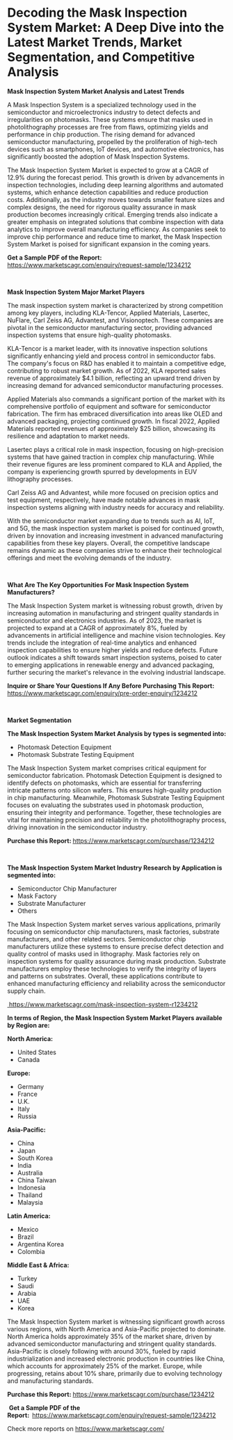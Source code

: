 <p><h1>Decoding the Mask Inspection System Market: A Deep Dive into the Latest Market Trends, Market Segmentation, and Competitive Analysis</h1></p><p><strong>Mask Inspection System Market Analysis and Latest Trends</strong></p>
<p><p>A Mask Inspection System is a specialized technology used in the semiconductor and microelectronics industry to detect defects and irregularities on photomasks. These systems ensure that masks used in photolithography processes are free from flaws, optimizing yields and performance in chip production. The rising demand for advanced semiconductor manufacturing, propelled by the proliferation of high-tech devices such as smartphones, IoT devices, and automotive electronics, has significantly boosted the adoption of Mask Inspection Systems.</p><p>The Mask Inspection System Market is expected to grow at a CAGR of 12.9% during the forecast period. This growth is driven by advancements in inspection technologies, including deep learning algorithms and automated systems, which enhance detection capabilities and reduce production costs. Additionally, as the industry moves towards smaller feature sizes and complex designs, the need for rigorous quality assurance in mask production becomes increasingly critical. Emerging trends also indicate a greater emphasis on integrated solutions that combine inspection with data analytics to improve overall manufacturing efficiency. As companies seek to improve chip performance and reduce time to market, the Mask Inspection System Market is poised for significant expansion in the coming years.</p></p>
<p><strong>Get a Sample PDF of the Report:&nbsp;</strong> <a href="https://www.marketscagr.com/enquiry/request-sample/1234212?utm_campaign=2942&utm_medium=2&utm_source=Github&utm_content=ia&utm_term=06042025&utm_id=mask-inspection-system">https://www.marketscagr.com/enquiry/request-sample/1234212</a></p>
<p>&nbsp;</p>
<p><strong>Mask Inspection System Major Market Players</strong></p>
<p><p>The mask inspection system market is characterized by strong competition among key players, including KLA-Tencor, Applied Materials, Lasertec, NuFlare, Carl Zeiss AG, Advantest, and Visionoptech. These companies are pivotal in the semiconductor manufacturing sector, providing advanced inspection systems that ensure high-quality photomasks.</p><p>KLA-Tencor is a market leader, with its innovative inspection solutions significantly enhancing yield and process control in semiconductor fabs. The company's focus on R&D has enabled it to maintain a competitive edge, contributing to robust market growth. As of 2022, KLA reported sales revenue of approximately $4.1 billion, reflecting an upward trend driven by increasing demand for advanced semiconductor manufacturing processes.</p><p>Applied Materials also commands a significant portion of the market with its comprehensive portfolio of equipment and software for semiconductor fabrication. The firm has embraced diversification into areas like OLED and advanced packaging, projecting continued growth. In fiscal 2022, Applied Materials reported revenues of approximately $25 billion, showcasing its resilience and adaptation to market needs.</p><p>Lasertec plays a critical role in mask inspection, focusing on high-precision systems that have gained traction in complex chip manufacturing. While their revenue figures are less prominent compared to KLA and Applied, the company is experiencing growth spurred by developments in EUV lithography processes.</p><p>Carl Zeiss AG and Advantest, while more focused on precision optics and test equipment, respectively, have made notable advances in mask inspection systems aligning with industry needs for accuracy and reliability.</p><p>With the semiconductor market expanding due to trends such as AI, IoT, and 5G, the mask inspection system market is poised for continued growth, driven by innovation and increasing investment in advanced manufacturing capabilities from these key players. Overall, the competitive landscape remains dynamic as these companies strive to enhance their technological offerings and meet the evolving demands of the industry.</p></p>
<p>&nbsp;</p>
<p><strong>What Are The Key Opportunities For Mask Inspection System Manufacturers?</strong></p>
<p><p>The Mask Inspection System market is witnessing robust growth, driven by increasing automation in manufacturing and stringent quality standards in semiconductor and electronics industries. As of 2023, the market is projected to expand at a CAGR of approximately 8%, fueled by advancements in artificial intelligence and machine vision technologies. Key trends include the integration of real-time analytics and enhanced inspection capabilities to ensure higher yields and reduce defects. Future outlook indicates a shift towards smart inspection systems, poised to cater to emerging applications in renewable energy and advanced packaging, further securing the market's relevance in the evolving industrial landscape.</p></p>
<p><strong>Inquire or Share Your Questions If Any Before Purchasing This Report:</strong> <a href="https://www.marketscagr.com/enquiry/pre-order-enquiry/1234212?utm_campaign=2942&utm_medium=2&utm_source=Github&utm_content=ia&utm_term=06042025&utm_id=mask-inspection-system">https://www.marketscagr.com/enquiry/pre-order-enquiry/1234212</a></p>
<p>&nbsp;</p>
<p><strong>Market Segmentation</strong></p>
<p><strong>The Mask Inspection System Market Analysis by types is segmented into:</strong></p>
<p><ul><li>Photomask Detection Equipment</li><li>Photomask Substrate Testing Equipment</li></ul></p>
<p><p>The Mask Inspection System market comprises critical equipment for semiconductor fabrication. Photomask Detection Equipment is designed to identify defects on photomasks, which are essential for transferring intricate patterns onto silicon wafers. This ensures high-quality production in chip manufacturing. Meanwhile, Photomask Substrate Testing Equipment focuses on evaluating the substrates used in photomask production, ensuring their integrity and performance. Together, these technologies are vital for maintaining precision and reliability in the photolithography process, driving innovation in the semiconductor industry.</p></p>
<p><strong>Purchase this Report:&nbsp;</strong><a href="https://www.marketscagr.com/purchase/1234212?utm_campaign=2942&utm_medium=2&utm_source=Github&utm_content=ia&utm_term=06042025&utm_id=mask-inspection-system">https://www.marketscagr.com/purchase/1234212</a></p>
<p>&nbsp;</p>
<p><strong>The Mask Inspection System Market Industry Research by Application is segmented into:</strong></p>
<p><ul><li>Semiconductor Chip Manufacturer</li><li>Mask Factory</li><li>Substrate Manufacturer</li><li>Others</li></ul></p>
<p><p>The Mask Inspection System market serves various applications, primarily focusing on semiconductor chip manufacturers, mask factories, substrate manufacturers, and other related sectors. Semiconductor chip manufacturers utilize these systems to ensure precise defect detection and quality control of masks used in lithography. Mask factories rely on inspection systems for quality assurance during mask production. Substrate manufacturers employ these technologies to verify the integrity of layers and patterns on substrates. Overall, these applications contribute to enhanced manufacturing efficiency and reliability across the semiconductor supply chain.</p></p>
<p><a href="https://www.marketscagr.com/mask-inspection-system-r1234212?utm_campaign=2942&utm_medium=2&utm_source=Github&utm_content=ia&utm_term=06042025&utm_id=mask-inspection-system">&nbsp;https://www.marketscagr.com/mask-inspection-system-r1234212</a></p>
<p><strong>In terms of Region, the Mask Inspection System Market Players available by Region are:</strong></p>
<p>
    <p> <strong> North America: </strong>
        <ul>
            <li>United States</li>
            <li>Canada</li>
        </ul>
        </p> 
    <p> <strong> Europe: </strong>
        <ul>
            <li>Germany</li>
            <li>France</li>
            <li>U.K.</li>
            <li>Italy</li>
            <li>Russia</li>
        </ul>
        </p> 
    <p> <strong> Asia-Pacific: </strong>
        <ul>
            <li>China</li>
            <li>Japan</li>
            <li>South Korea</li>
            <li>India</li>
            <li>Australia</li>
            <li>China Taiwan</li>
            <li>Indonesia</li>
            <li>Thailand</li>
            <li>Malaysia</li>
        </ul>
        </p> 
    <p> <strong> Latin America: </strong>
        <ul>
            <li>Mexico</li>
            <li>Brazil</li>
            <li>Argentina Korea</li>
            <li>Colombia</li>
        </ul>
        </p> 
    <p> <strong> Middle East & Africa: </strong>
        <ul>
            <li>Turkey</li>
            <li>Saudi</li>
            <li>Arabia</li>
            <li>UAE</li>
            <li>Korea</li>
        </ul>
    </p>
    </p>
<p><p>The Mask Inspection System market is witnessing significant growth across various regions, with North America and Asia-Pacific projected to dominate. North America holds approximately 35% of the market share, driven by advanced semiconductor manufacturing and stringent quality standards. Asia-Pacific is closely following with around 30%, fueled by rapid industrialization and increased electronic production in countries like China, which accounts for approximately 25% of the market. Europe, while progressing, retains about 10% share, primarily due to evolving technology and manufacturing standards.</p></p>
<p><strong>Purchase this Report: </strong><a href="https://www.marketscagr.com/purchase/1234212?utm_campaign=2942&utm_medium=2&utm_source=Github&utm_content=ia&utm_term=06042025&utm_id=mask-inspection-system">https://www.marketscagr.com/purchase/1234212</a></p>
<p>&nbsp;<strong>Get a Sample PDF of the Report:&nbsp;&nbsp;</strong><a href="https://www.marketscagr.com/enquiry/request-sample/1234212?utm_campaign=2942&utm_medium=2&utm_source=Github&utm_content=ia&utm_term=06042025&utm_id=mask-inspection-system">https://www.marketscagr.com/enquiry/request-sample/1234212</a></p>
<p><strong></strong></p>
<p>Check more reports on <a href="https://www.marketscagr.com/?utm_campaign=2942&utm_medium=2&utm_source=Github&utm_content=ia&utm_term=06042025&utm_id=mask-inspection-system">https://www.marketscagr.com/</a></p>